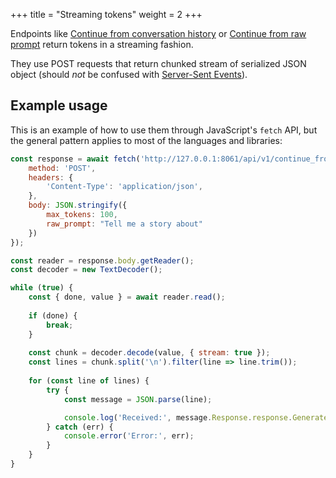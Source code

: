 +++
title = "Streaming tokens"
weight = 2
+++

Endpoints like [Continue from conversation history](@/api/inference-service/continue-from-conversation-history.md) or [Continue from raw prompt](@/api/inference-service/continue-from-raw-prompt.md) return tokens in a streaming fashion.

They use POST requests that return chunked stream of serialized JSON object (should *not* be confused with [Server-Sent Events](https://developer.mozilla.org/en-US/docs/Web/API/Server-sent_events/Using_server-sent_events)).

## Example usage

This is an example of how to use them through JavaScript's `fetch` API, but the general pattern applies to most of the languages and libraries:

```JavaScript
const response = await fetch('http://127.0.0.1:8061/api/v1/continue_from_raw_prompt', {
    method: 'POST',
    headers: {
        'Content-Type': 'application/json',
    },
    body: JSON.stringify({
        max_tokens: 100,
        raw_prompt: "Tell me a story about"
    })
});

const reader = response.body.getReader();
const decoder = new TextDecoder();

while (true) {
    const { done, value } = await reader.read();
    
    if (done) {
        break;
    }
    
    const chunk = decoder.decode(value, { stream: true });
    const lines = chunk.split('\n').filter(line => line.trim());
    
    for (const line of lines) {
        try {
            const message = JSON.parse(line);

            console.log('Received:', message.Response.response.GeneratedToken.generated_token_result.Token);
        } catch (err) {
            console.error('Error:', err);
        }
    }
}
```
